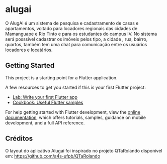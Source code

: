 # alugai

O AlugAi é um sistema de pesquisa e cadastramento de casas e apartamentos, voltado para locadores regionais das cidades de Mamanguape e Rio Tinto e para os estudantes do campus IV. No sistema será posssível cadastrar os imóveis pelos tipo, a cidade , rua, bairro, quartos, também tem uma chat para comunicação entre os usuários locadores e locatários.

## Getting Started

This project is a starting point for a Flutter application.

A few resources to get you started if this is your first Flutter project:

- [Lab: Write your first Flutter app](https://docs.flutter.dev/get-started/codelab)
- [Cookbook: Useful Flutter samples](https://docs.flutter.dev/cookbook)

For help getting started with Flutter development, view the
[online documentation](https://docs.flutter.dev/), which offers tutorials,
samples, guidance on mobile development, and a full API reference.

## Créditos
O layout do aplicativo Alugai foi inspirado no projeto QTaRolando disponível em:
https://github.com/a4s-ufpb/QTaRolando